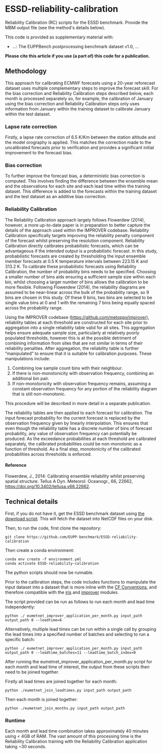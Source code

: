 # ESSD-reliability-calibration

Reliability Calibration (RC) scripts for the ESSD benchmark. Provide the MBM output file (see the method's details below).

This code is provided as supplementary material with:

* ...: The EUPPBench postprocessing benchmark dataset v1.0, ...

**Please cite this article if you use (a part of) this code for a publication.**

## Methodology

This approach for calibrating ECMWF forecasts using a 20-year reforecast dataset uses multiple complementary steps to improve the forecast skill. For the bias correction and Reliability Calibration steps described below, each month is processed separately so, for example, the calibration of January using the bias correction and Reliability Calibration steps only uses information from January within the training dataset to calibrate January within the test dataset.

### Lapse rate correction
Firstly, a lapse rate correction of 6.5 K/Km between the station altitude and the model orography is applied. This matches the correction made to the uncalibrated forecasts prior to verification and provides a significant initial improvement to the forecast bias.

### Bias correction
To further improve the forecast bias, a deterministic bias correction is computed. This involves finding the difference between the ensemble mean and the observations for each site and each lead time within the training dataset. This difference is added to the forecasts within the training dataset and the test dataset as an additive bias correction.

### Reliability Calibration
The Reliability Calibration approach largely follows Flowerdew (2014), however, a more up-to-date paper is in preparation to better capture the details of the approach used within the IMPROVER codebase. Reliability Calibration specifically targets improving the reliability penalty component of the forecast whilst preserving the resolution component. Reliability Calibration directly calibrates probabilistic forecasts, which can be advantageous if the intended output is a probabilistic forecast. In this study, probabilistic forecasts are created by thresholding the input ensemble member forecasts at 0.5 K temperature intervals between 223.15 K and 313.2 K. To calibrate these probabilistic forecasts using Reliability Calibration, the number of probability bins needs to be specified. Choosing a smaller number of bins aids ensuring a sufficient sample size within each bin, whilst choosing a larger number of bins allows the calibration to be more flexible. Following Flowerdew (2014), the reliability diagrams are assumed to be near-linear across the bulk of the probability range, so 9 bins are chosen in this study. Of these 9 bins, two bins are selected to be single value bins at 0 and 1 with the remaining 7 bins being equally spaced across the probability range.

Using the IMPROVER codebase (https://github.com/metoppv/improver), reliability tables at each threshold are constructed for each site prior to aggregation into a single reliability table valid for all sites. This aggregation helps ensure adequate sample size, particularly at relatively poorly populated thresholds, however this is at the possible detriment of combining information from sites that are not similar in terms of their reliability penalties. After aggregation, the reliability table is further “manipulated” to ensure that it is suitable for calibration purposes. These manipulations include:

1.	Combining low sample count bins with their neighbour.
2.	If there is non-monotonicity with observation frequency, combining an additional bin pair.
3.	If non-monotonicity with observation frequency remains, assuming a constant observation frequency for any portion of the reliability diagram that is still non-monotonic.

This procedure will be described in more detail in a separate publication.

The reliability tables are then applied to each forecast for calibration. The input forecast probability for the current forecast is replaced by the observation frequency given by linearly interpolation. This ensures that even though the reliability table has a discrete number of bins of forecast probability, any value of observation frequency can potentially be produced. As the exceedance probabilities at each threshold are calibrated separately, the calibrated probabilities could be non-monotonic as a function of threshold. As a final step, monotonicity of the calibrated probabilities across thresholds is enforced.

#### Reference
Flowerdew, J., 2014: Calibrating ensemble reliability whilst preserving spatial structure. Tellus A Dyn. Meteorol. Oceanogr., 66, 22662, https://doi.org/10.3402/tellusa.v66.22662.


## Technical details

First, if you do not have it, get the ESSD benchmark dataset using [the download script](https://github.com/EUPP-benchmark/ESSD-benchmark-datasets). This will fetch the dataset into NetCDF files on your disk.

Then, to run the code, first clone the repository:

```
git clone https://github.com/EUPP-benchmark/ESSD-reliability-calibration
```

Then create a conda environment:

```
conda env create -f environment.yml
conda activate ESSD-reliability-calibration
```

The python scripts should now be runnable.

Prior to the calibration steps, the code includes functions to manipulate the input dataset into a dataset that is more inline with the [CF Conventions](https://cfconventions.org/), and therefore compatible with the [iris](https://scitools-iris.readthedocs.io/en/latest/) and [improver](https://improver.readthedocs.io/en/latest/) modules.

The script provided can be run as follows to run each month and lead time independently:
```
python ./ eumetnet_improver_application_per_month.py input_path output_path 0 --leadtime=6
```

Alternatively, multiple lead times can be run within a single call by grouping the lead times into a specified number of batches and selecting to run a specific batch:
```
python ./ eumetnet_improver_application_per_month.py input_path output_path 0 --leadtime_batches=11 --leadtime_batch_index=0
```

After running the eumetnet_improver_application_per_month.py script for each month and lead time of interest, the output from these scripts then need to be joined together.

Firstly all lead times are joined together for each month:
```
python ./eumetnet_join_leadtimes.py input_path output_path
```

Then each month is joined together:
```
python ./eumetnet_join_months.py input_path output_path
```

### Runtime
Each month and lead time combination takes approximately 40 minutes using < 4GB of RAM. The vast amount of this processing time is the Reliability Calibration training with the Reliability Calibration application taking ~30 seconds.

